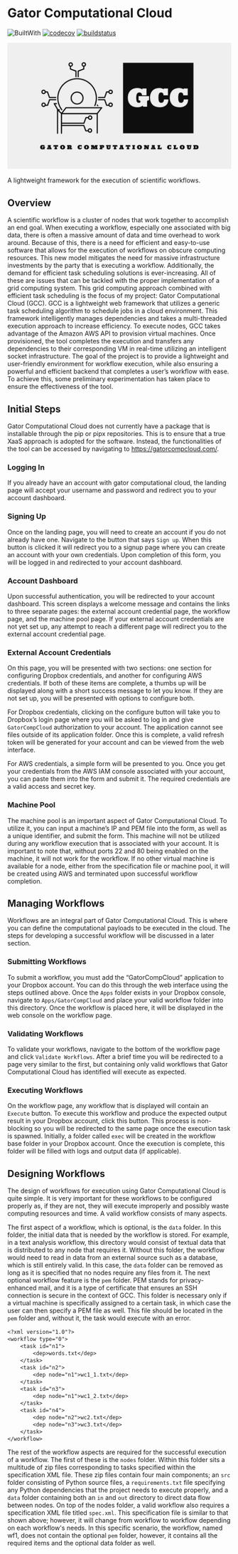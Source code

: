 # Gator Computational Cloud

![BuiltWith](https://img.shields.io/badge/Built%20With-Python-blue?style=flat&logo=python&logoColor=yellow)
[![codecov](https://codecov.io/gh/Nathandloria/gator-computational-cloud/branch/main/graph/badge.svg?token=YZBA3ZW2II)](https://codecov.io/gh/Nathandloria/gator-computational-cloud)
[![buildstatus](https://github.com/Nathandloria/gator-computational-cloud/workflows/lintandtest/badge.svg)](https://github.com/Nathandloria/gator-computational-cloud/actions)

![logo](img/gcc_logo.jpeg)

A lightweight framework for the execution of scientific workflows.

## Overview

A scientific workflow is a cluster of nodes that work together to accomplish an end goal. When executing a workflow, especially one associated with big data, there is often a massive amount of data and time overhead to work around. Because of this, there is a need for efficient and easy-to-use software that allows for the execution of workflows on obscure computing resources. This new model mitigates the need for massive infrastructure investments by the party that is executing a workflow. Additionally, the demand for efficient task scheduling solutions is ever-increasing. All of these are issues that can be tackled with the proper implementation of a grid computing system. This grid computing approach combined with efficient task scheduling is the focus of my project: Gator Computational Cloud (GCC). GCC is a lightweight web framework that utilizes a generic task scheduling algorithm to schedule jobs in a cloud environment. This framework intelligently manages dependencies and takes a multi-threaded execution approach to increase efficiency. To execute nodes, GCC takes advantage of the Amazon AWS API to provision virtual machines. Once provisioned, the tool completes the execution and transfers any dependencies to their corresponding VM in real-time utilizing an intelligent socket infrastructure. The goal of the project is to provide a lightweight and user-friendly environment for workflow execution, while also ensuring a powerful and efficient backend that completes a user’s workflow with ease. To achieve this, some preliminary experimentation has taken place to ensure the effectiveness of the tool.

## Initial Steps

Gator Computational Cloud does not currently have a package that is installable through the pip or pipx repositories. This is to ensure that a true XaaS approach is adopted for the software. Instead, the functionalities of the tool can be accessed by navigating to <https://gatorcompcloud.com/>.

### Logging In

If you already have an account with gator computational cloud, the landing page will accept your username and password and redirect you to your account dashboard.

### Signing Up

Once on the landing page, you will need to create an account if you do not already have one. Navigate to the button that says `Sign up`. When this button is clicked it will redirect you to a signup page where you can create an account with your own credentials. Upon completion of this form, you will be logged in and redirected to your account dashboard.

### Account Dashboard

Upon successful authentication, you will be redirected to your account dashboard. This screen displays a welcome message and contains the links to three separate pages: the external account credential page, the workflow page, and the machine pool page. If your external account credentials are not yet set up, any attempt to reach a different page will redirect you to the external account credential page.

### External Account Credentials

On this page, you will be presented with two sections: one section for configuring Dropbox credentials, and another for configuring AWS credentials. If both of these items are complete, a thumbs up will be displayed along with a short success message to let you know. If they are not set up, you will be presented with options to configure both.

For Dropbox credentials, clicking on the configure button will take you to Dropbox’s login page where you will be asked to log in and give `GatorCompCloud` authorization to your account. The application cannot see files outside of its application folder. Once this is complete, a valid refresh token will be generated for your account and can be viewed from the web interface.

For AWS credentials, a simple form will be presented to you. Once you get your credentials from the AWS IAM console associated with your account, you can paste them into the form and submit it. The required credentials are a valid access and secret key.

### Machine Pool

The machine pool is an important aspect of Gator Computational Cloud. To utilize it, you can input a machine’s IP and PEM file into the form, as well as a unique identifier, and submit the form. This machine will not be utilized during any workflow execution that is associated with your account. It is important to note that, without ports 22 and 80 being enabled on the machine, it will not work for the workflow. If no other virtual machine is available for a node, either from the specification file or machine pool, it will be created using AWS and terminated upon successful workflow completion.

## Managing Workflows

Workflows are an integral part of Gator Computational Cloud. This is where you can define the computational payloads to be executed in the cloud. The steps for developing a successful workflow will be discussed in a later section.

### Submitting Workflows

To submit a workflow, you must add the “GatorCompCloud” application to your Dropbox account. You can do this through the web interface using the steps outlined above. Once the `Apps` folder exists in your Dropbox console, navigate to `Apps/GatorCompCloud` and place your valid workflow folder into this directory. Once the workflow is placed here, it will be displayed in the web console on the workflow page. 

### Validating Workflows

To validate your workflows, navigate to the bottom of the workflow page and click `Validate Workflows`. After a brief time you will be redirected to a page very similar to the first, but containing only valid workflows that Gator Computational Cloud has identified will execute as expected.

### Executing Workflows

On the workflow page, any workflow that is displayed will contain an `Execute` button. To execute this workflow and produce the expected output result in your Dropbox account, click this button. This process is non-blocking so you will be redirected to the same page once the execution task is spawned. Initially, a folder called `exec` will be created in the workflow base folder in your Dropbox account. Once the execution is complete, this folder will be filled with logs and output data (if applicable). 

## Designing Workflows

The design of workflows for execution using Gator Computational Cloud is quite simple. It is very important for these workflows to be configured properly as, if they are not, they will execute improperly and possibly waste computing resources and time. A valid workflow consists of many aspects.

The first aspect of a workflow, which is optional, is the `data` folder. In this folder, the initial data that is needed by the workflow is stored. For example, in a text analysis workflow, this directory would consist of textual data that is distributed to any node that requires it. Without this folder, the workflow would need to read in data from an external source such as a database, which is still entirely valid. In this case, the `data` folder can be removed as long as it is specified that no nodes require any files from it. The next optional workflow feature is the `pem` folder. PEM stands for privacy-enhanced mail, and it is a type of certificate that ensures an SSH connection is secure in the context of GCC. This folder is necessary only if a virtual machine is specifically assigned to a certain task, in which case the user can then specify a PEM file as well. This file should be located in the `pem` folder and, without it, the task would execute with an error.

```
<?xml version="1.0"?>
<workflow type="0">
    <task id="n1">
	    <dep>words.txt</dep>
    </task>
    <task id="n2">
	    <dep node="n1">wc1_1.txt</dep>
    </task>
    <task id="n3">
        <dep node="n1">wc1_2.txt</dep>
    </task>
    <task id="n4">
	    <dep node="n2">wc2.txt</dep>
	    <dep node="n3">wc3.txt</dep>
    </task>
</workflow>
```

The rest of the workflow aspects are required for the successful execution of a workflow. The first of these is the `nodes` folder. Within this folder sits a multitude of zip files corresponding to tasks specified within the specification XML file. These zip files contain four main components; an `src` folder consisting of Python source files, a `requirements.txt` file specifying any Python dependencies that the project needs to execute properly, and a `data` folder containing both an `in` and `out` directory to direct data flow between nodes. On top of the nodes folder, a valid workflow also requires a specification XML file titled `spec.xml`. This specification file is similar to that shown above; however, it will change from workflow to workflow depending on each workflow's needs. In this specific scenario, the workflow, named wf1, does not contain the optional `pem` folder, however, it contains all the required items and the optional data folder as well.